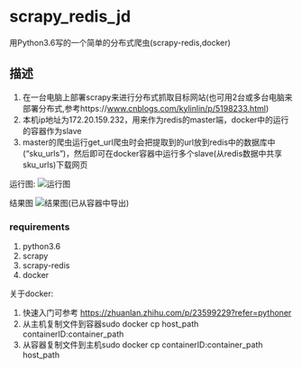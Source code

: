 # scrapy_redis_jd
用Python3.6写的一个简单的分布式爬虫(scrapy-redis,docker)

## 描述
1. 在一台电脑上部署scrapy来进行分布式抓取目标网站(也可用2台或多台电脑来部署分布式,参考https://www.cnblogs.com/kylinlin/p/5198233.html)
2. 本机ip地址为172.20.159.232，用来作为redis的master端，docker中的运行的容器作为slave
3. master的爬虫运行get_url爬虫时会把提取到的url放到redis中的数据库中(“sku_urls”)，然后即可在docker容器中运行多个slave(从redis数据中共享sku_urls)下载网页

运行图:
![运行图](https://github.com/xuhaer/scrapy_redis_jd/blob/master/1.jpeg)


结果图
![结果图(已从容器中导出)](https://github.com/xuhaer/scrapy_redis_jd/blob/master/2.png)

### requirements
1. python3.6
2. scrapy
3. scrapy-redis
4. docker 

关于docker:
1. 快速入门可参考 https://zhuanlan.zhihu.com/p/23599229?refer=pythoner  
2. 从主机复制文件到容器sudo docker cp host_path containerID:container_path
3. 从容器复制文件到主机sudo docker cp containerID:container_path host_path
